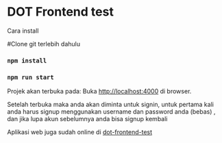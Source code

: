 # DOT Frontend test

Cara install

#Clone git terlebih dahulu

### `npm install`
### `npm run start`

Projek akan terbuka pada:
Buka [http://localhost:4000](http://localhost:4000) di browser.

Setelah terbuka maka anda akan diminta untuk signin, untuk pertama kali anda harus signup menggunakan username dan password anda (bebas) ,
dan jika lupa akun sebelumnya anda bisa signup kembali

Aplikasi web juga sudah online di [dot-frontend-test](https://dot-frontend-test.web.app/)
